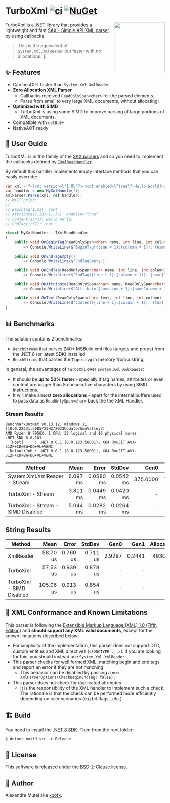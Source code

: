 # TurboXml [![ci](https://github.com/xoofx/TurboXml/actions/workflows/ci.yml/badge.svg)](https://github.com/xoofx/TurboXml/actions/workflows/ci.yml) [![NuGet](https://img.shields.io/nuget/v/TurboXml.svg)](https://www.nuget.org/packages/TurboXml/)

<img align="right" width="160px" height="160px" src="https://raw.githubusercontent.com/xoofx/TurboXml/main/img/TurboXml.png">

TurboXml is a .NET library that provides a lightweight and fast [SAX - Simple API XML parser](https://en.wikipedia.org/wiki/Simple_API_for_XML) by using callbacks.

> This is the equivalent of `System.Xml.XmlReader` but faster with no allocations. 🚀

## ✨ Features 

- Can be 40% faster than `System.Xml.XmlReader`
- **Zero Allocation XML Parser**
  - Callbacks received `ReadOnlySpan<char>` for the parsed elements.
  - Parse from small to very large XML documents, without allocating!
- **Optimized with SIMD**
  - TurboXml is using some SIMD to improve parsing of large portions of XML documents.
- Compatible with `net8.0+`
- NativeAOT ready

## 📃 User Guide

TurboXML is in the family of the [SAX parsers](https://en.wikipedia.org/wiki/Simple_API_for_XML) and so you need to implement the callbacks defined by [`IXmlReadHandler`](https://github.com/xoofx/TurboXml/blob/main/src/TurboXml/IXmlReadHandler.cs).

By default this handler implements empty interface methods that you can easily override:

```c#
var xml = "<?xml version=\"1.0\"?><root enabled=\"true\">Hello World!</root>";
var handler = new MyXmlHandler();
XmlParser.Parse(xml, ref handler);
// Will print:
//
// BeginTag(1:23): root
// Attribute(1:28)-(1:36): enabled="true"
// Content(1:43): Hello World!
// EndTag(1:57): root

struct MyXmlHandler : IXmlReadHandler
{
    public void OnBeginTag(ReadOnlySpan<char> name, int line, int column)
        => Console.WriteLine($"BeginTag({line + 1}:{column + 1}): {name}");

    public void OnEndTagEmpty()
        => Console.WriteLine($"EndTagEmpty");

    public void OnEndTag(ReadOnlySpan<char> name, int line, int column)
        => Console.WriteLine($"EndTag({line + 1}:{column + 1}): {name}");

    public void OnAttribute(ReadOnlySpan<char> name, ReadOnlySpan<char> value, int nameLine, int nameColumn, int valueLine, int valueColumn)
        => Console.WriteLine($"Attribute({nameLine + 1}:{nameColumn + 1})-({valueLine + 1}:{valueColumn + 1}): {name}=\"{value}\"");

    public void OnText(ReadOnlySpan<char> text, int line, int column)
        => Console.WriteLine($"Content({line + 1}:{column + 1}): {text}");
}
```
## 📊 Benchmarks

The solution contains 2 benchmarks:

- `BenchStream` that parses 240+ MSBuild xml files (targets and props) from the .NET 8 (or latest SDK) installed
- `BenchString` that parses the `Tiger.svg` in memory from a string.

In general, the advantages of `TurboXml` over `System.Xml.XmlReader`:

- It should be **up to 50% faster** - specially if tag names, attributes or even content are bigger than 8 consecutive characters by using SIMD instructions.
- It will make almost **zero allocations** - apart for the internal buffers used to pass data as `ReadOnlySpan<char>` back the the XML Handler.

### Stream Results

```
BenchmarkDotNet v0.13.12, Windows 11 (10.0.22631.3085/23H2/2023Update/SunValley3)
AMD Ryzen 9 7950X, 1 CPU, 32 logical and 16 physical cores
.NET SDK 8.0.101
  [Host]     : .NET 8.0.1 (8.0.123.58001), X64 RyuJIT AVX-512F+CD+BW+DQ+VL+VBMI
  DefaultJob : .NET 8.0.1 (8.0.123.58001), X64 RyuJIT AVX-512F+CD+BW+DQ+VL+VBMI
```

| Method                              | Mean     | Error     | StdDev    | Gen0     | Gen1    | Allocated  |
|------------------------------------ |---------:|----------:|----------:|---------:|--------:|-----------:|
| System.Xml.XmlReader - Stream                | 6.097 ms | 0.0580 ms | 0.0542 ms | 375.0000 | 15.6250 | 6147.41 KB |
| TurboXml - Stream                 | 3.811 ms | 0.0449 ms | 0.0420 ms |        - |       - |   13.18 KB |
| TurboXml - Stream - SIMD Disabled | 5.044 ms | 0.0282 ms | 0.0264 ms |        - |       - |   13.19 KB |

## String Results


| Method                     | Mean      | Error    | StdDev   | Gen0   | Gen1   | Allocated |
|--------------------------- |----------:|---------:|---------:|-------:|-------:|----------:|
| XmlReader                  |  58.70 us | 0.760 us | 0.711 us | 2.9297 | 0.2441 |   49304 B |
| TurboXml                   |  57.53 us | 0.939 us | 0.878 us |      - |      - |         - |
| TurboXml - SIMD Disabled   | 105.06 us | 0.913 us | 0.854 us |      - |      - |         - |

## 🚨 XML Conformance and Known Limitations 

This parser is following the [Extensible Markup Language (XML) 1.0 (Fifth Edition)](https://www.w3.org/TR/xml/) and **should support any XML valid documents**, except for the known limitations described below:

- For simplicity of the implementation, this parser does not support DTD, custom entities and XML directives (`<!DOCTYPE ...>`). If you are looking for this, you should instead use `System.Xml.XmlReader`.
- This parser checks for well formed XML, matching begin and end tags and report an error if they are not matching
  - This behavior can be disabled by passing a `new XmlParserOptions(CheckBeginEndTag: false);`
- This parser does not check for duplicated attributes.
  - It is the responsibility of the XML handler to implement such a check. The rationale is that the check can be performed more efficiently depending on user scenarios (e.g bit flags...etc.)

## 🏗️ Build

You need to install the [.NET 8 SDK](https://dotnet.microsoft.com/download/dotnet/8.0). Then from the root folder:

```console
$ dotnet build src -c Release
```

## 🪪 License

This software is released under the [BSD-2-Clause license](https://opensource.org/licenses/BSD-2-Clause). 

## 🤗 Author

Alexandre Mutel aka [xoofx](https://xoofx.com).
